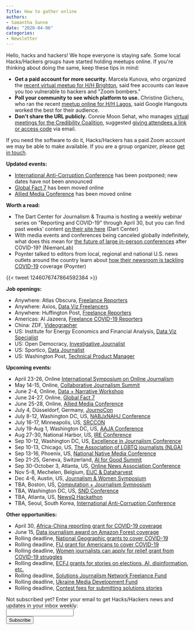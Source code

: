 ```yaml
---
Title: How to gather online
authors: 
- Samantha Sunne
date: "2020-04-06"
categories:
- Newsletter
---
```


Hello, hacks and hackers! We hope everyone is staying safe. Some local Hacks/Hackers groups have started holding meetups online. If you're thinking about doing the same, keep these tips in mind:

* **Get a paid account for more security.** Marcela Kunova, who organized the [recent virtual meetup for H/H Brighton](https://www.meetup.com/Hacks-Hackers-Brighton/events/269181291/), said free accounts can leave you too vulnerable to hackers and "Zoom bombers."
* **Poll your community to see which platform to use.** Christine Gicheru, who ran the recent [meetup online for H/H Lagos](https://www.facebook.com/events/206692343752584/), said Google Hangouts worked the best for their audience.
* **Don't share the URL publicly.** Connie Moon Sehat, who manages [virtual meetings for the Credibility Coalition](https://credibilitycoalition.org), suggested [giving attendees a link or access code](https://billdutton.me/2020/03/26/zoom-bombing-the-future-of-education/) via email.

If you need the software to do it, Hacks/Hackers has a paid Zoom account we may be able to make available. If you are a group organizer, please [get in touch](mailto:samantha@hackshackers.com).

**Updated events:**

* [International Anti-Corruption Conference](https://iaccseries.org/blog/19th-international-anti-corruption-conference-will-take-place-on-2-5-june-2020-in-seoul-korea/) has been postponed; new dates have not been announced
* [Global Fact 7](https://gfworkshops.org/) has been moved online
* [Allied Media Conference](https://amc.alliedmedia.org/) has been moved online

**Worth a read:**

* The Dart Center for Journalism & Trauma is hosting a weekly webinar series on "Reporting and COVID-19" through April 30, but you can find past weeks’ content [on their site here](https://dartcenter.org/events/2020/03/reporting-and-covid-19-webinar-series-journalists) (Dart Center)
* With media events and conferences being canceled globally indefinitely, what does this mean for [the future of large in-person conferences](https://www.niemanlab.org/2020/03/we-know-coronavirus-has-wrecked-the-events-business-for-media-in-2020-but-will-it-come-back-post-virus) after COVID-19? (NiemanLab)
* Poynter talked to editors from local, regional and national U.S. news outlets around the country learn about [how their newsroom is tackling COVID-19](https://twitter.com/gijn/status/1246076747864592384) coverage (Poynter)

{{< tweet 1246076747864592384 >}}

**Job openings:**

* Anywhere: Atlas Obscura, [Freelance Reporters](https://twitter.com/readwriteradio/status/1243283525786144768)
* Anywhere: Axios, [Data Viz Freelancers](https://twitter.com/DanielleAlberti/status/1242519936519503872)
* Anywhere: Huffington Post, [Freelance Reporters](https://twitter.com/noahmichelson/status/1243910489870131201)
* Americas: Al Jazeera, [Freelance COVID-19 Reporters](https://twitter.com/ElleDubG/status/1241830287920828417)
* China: ZDF, [Videographer](https://hackpack.press/feed/snap/9153)
* US: Institute for Energy Economics and Financial Analysis, [Data Viz Specialist](https://www.ire.org/archives/jobs/job/data-visualization-specialist)
* US: Open Democracy, [Investigative Journalist](https://www.ire.org/archives/jobs/job/investigative-journalist-5)
* US: Sportico, [Data Journalist](https://pmc.com/careers-listing/?gnk=job&gni=8a7885ac7137a6cd01713c3210636784)
* US: Washington Post, [Technical Product Manager](https://washpost.wd5.myworkdayjobs.com/en-US/washingtonpostcareers/job/IL-Chicago-TWP-Engineering/Technical-Product-Manager_JR-90271337)

**Upcoming events:**

* April 23-26, Online [International Symposium on Online Journalism](https://isoj.org/program-2020/)
* May 14-15, Online, [Collaborative Journalism Summit](https://collaborativejournalism.org/cjs2020/) 
* June 2-4, Online, [Data + Narrative Workshop](https://combeyond.bu.edu/workshop/data-narrative/)
* June 24-27, Online, [Global Fact 7](https://gfworkshops.org/)
* June 25-28, Online, [Allied Media Conference](https://amc.alliedmedia.org/)
* July 4, Düsseldorf, Germany, [JournoCon](https://journocode.com/journocon/)
* July 8-12, Washington DC, US, [NABJxNAHJ](https://www.nabj.org/page/NABJNAHJ20)[ Conference](https://www.nabj.org/page/NABJNAHJ20)
* July 16-17, Minneapolis, US, [SRCCON](https://srccon.org/)
* July 19-Aug 1, Washington DC, US, [AAJA Conference](https://www.aaja.org/aaja20_announcement)
* Aug 27-30, National Harbor, US, [IRE Conference](https://www.ire.org/events-and-training/event/4125)
* Sep 10-12, Washington DC, US, [Excellence in Journalism Conference](https://excellenceinjournalism.org/)
* Sep 10-13, Chicago, US, [The Association of LGBTQ journalists (NLGA)](https://www.nlgja.org/2020/speakers/)
* Sep 13-16, Phoenix, US, [National Native Media Conference](https://najanewsroom.com/2020-national-native-media-conference/)
* Sep 21-25, Geneva, Switzerland, [AI for Good Summit](https://aiforgood.itu.int/)
* Sep 30-October 3, Atlanta, US, [Online News Association Conference](https://journalists.org/conference/)
* Nov 5-8, Mechelen, Belgium, [EIJC & Dataharvest](https://dataharvest.eu/)
* Dec 4-6, Austin, US, [Journalism & Women Symposium](https://jaws.org/conference/)
* TBA, Boston, US, [Computation + Journalism Symposium](https://cj2020.northeastern.edu/)
* TBA, Washington DC, US, [SND](https://www.snd.org/)[ Conference](https://www.snd.org/)
* TBA, Atlanta, US, [NewsQ Hackathon](https://newsq.net/hackathon/georgia-tech-2020/)
* TBA, Seoul, South Korea, [International Anti-Corruption Conference](https://iaccseries.org/blog/19th-international-anti-corruption-conference-will-take-place-on-2-5-june-2020-in-seoul-korea/)

**Other opportunities:**

* April 30, [Africa-China reporting grant for COVID-19 coverage](https://africachinareporting.co.za/2020/03/call-for-applications-public-health-reporting-grants-2020/)
* June 15, [Data journalism award on Amazon Forest coverage](https://alleyesontheamazon.org/data-journalism-contest/)
* Rolling deadline, [National Geographic grants to cover COVID-19](https://twitter.com/BradfordPearson/status/1243680491208925184?s=19)
* Rolling deadline, [FIJ grant for Americans to cover COVID-19](https://investigate.submittable.com/submit/163797/coronavirus-rolling-grant-for-u-s-freelancers)
* Rolling deadline, [Women journalists can apply for relief grant from COVID-19 struggles](https://iwmf.submittable.com/submit/41e7f7ce-db40-4ff6-873f-e24450e27497/journalism-relief-fund-english)
* Rolling deadline, [ECFJ](https://www.eyebeam.org/eyebeam-center-for-the-future-of-journalism/)[ grants for stories on elections, AI, disinformation, etc.](https://www.eyebeam.org/eyebeam-center-for-the-future-of-journalism/)
* Rolling deadline, [Solutions Journalism Network Freelance Fund](https://thewholestory.solutionsjournalism.org/now-offering-travel-funds-for-freelancers-857c49f9b395)
* Rolling deadline, [Ukraine Media Development Fund](http://ijnet.org/en/opportunities/media-development-grants-available-ukraine)
* Rolling deadline, [Contest fees for submitting solutions stories](https://thewholestory.solutionsjournalism.org/submitting-your-solutions-story-to-a-journalism-award-contest-we-can-help-with-the-fees-12b3e3ab6b01?mc_cid=57b074cc10&mc_eid=f9f525b1fd)

<div id="mc_embed_signup"><form id="mc-embedded-subscribe-form" class="validate" action="//hackshackers.us1.list-manage.com/subscribe/post?u=c56f2e53d5ed6ef87f8aaa75c&amp;id=fb2bc6f10b" method="post" name="mc-embedded-subscribe-form" novalidate="" target="_blank">

<div id="mc_embed_signup_scroll">

<div class="mc-field-group"><label for="mce-EMAIL">Not subscribed yet? Enter your email to get Hacks/Hackers news and updates in your inbox weekly:  </label></div>

<div class="mc-field-group"><input id="mce-EMAIL" class="required email" name="EMAIL" type="email" value="" /></div>

<!-- real people should not fill this in and expect good things - do not remove this or risk form bot signups-->

<div style="position: absolute; left: -5000px;"><input tabindex="-1" name="b_c56f2e53d5ed6ef87f8aaa75c_fb2bc6f10b" type="text" value="" /></div>

<div class="clear"><input id="mc-embedded-subscribe" class="button" name="subscribe" type="submit" value="Subscribe" /></div>

</div>

</form></div>

<!--End mc_embed_signup-->

<meta name="twitter:card" content="summary">

<meta name="twitter:image:src" content="https://hackshackers.com/content-images/about/hackshackers_logomark.png">
